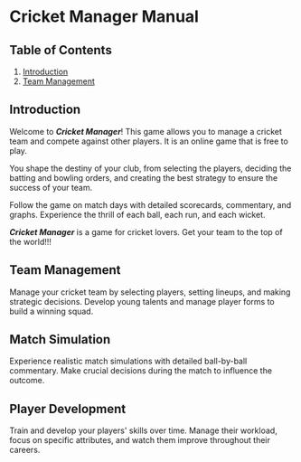 # Cricket Manager Manual

## Table of Contents
1. [Introduction](#introduction)
2. [Team Management](#team-management)

## Introduction
Welcome to **_Cricket Manager_**! This game allows you to manage a cricket team and compete against other players. It is an online game that is free to play.

You shape the destiny of your club, from selecting the players, deciding the batting and bowling orders, and creating the best strategy to ensure the success of your team.

Follow the game on match days with detailed scorecards, commentary, and graphs. Experience the thrill of each ball, each run, and each wicket.

**_Cricket Manager_** is a game for cricket lovers. Get your team to the top of the world!!!

## Team Management
Manage your cricket team by selecting players, setting lineups, and making strategic decisions. Develop young talents and manage player forms to build a winning squad.

## Match Simulation
Experience realistic match simulations with detailed ball-by-ball commentary. Make crucial decisions during the match to influence the outcome.

## Player Development
Train and develop your players&apos; skills over time. Manage their workload, focus on specific attributes, and watch them improve throughout their careers.
